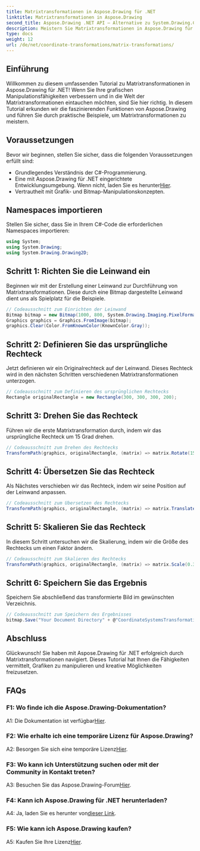 ```yaml
---
title: Matrixtransformationen in Aspose.Drawing für .NET
linktitle: Matrixtransformationen in Aspose.Drawing
second_title: Aspose.Drawing .NET API – Alternative zu System.Drawing.Common
description: Meistern Sie Matrixtransformationen in Aspose.Drawing für .NET mit dieser Schritt-für-Schritt-Anleitung.
type: docs
weight: 12
url: /de/net/coordinate-transformations/matrix-transformations/
---
```

## Einführung

Willkommen zu diesem umfassenden Tutorial zu Matrixtransformationen in Aspose.Drawing für .NET! Wenn Sie Ihre grafischen Manipulationsfähigkeiten verbessern und in die Welt der Matrixtransformationen eintauchen möchten, sind Sie hier richtig. In diesem Tutorial erkunden wir die faszinierenden Funktionen von Aspose.Drawing und führen Sie durch praktische Beispiele, um Matrixtransformationen zu meistern.

## Voraussetzungen

Bevor wir beginnen, stellen Sie sicher, dass die folgenden Voraussetzungen erfüllt sind:

- Grundlegendes Verständnis der C#-Programmierung.
-  Eine mit Aspose.Drawing für .NET eingerichtete Entwicklungsumgebung. Wenn nicht, laden Sie es herunter[Hier](https://releases.aspose.com/drawing/net/).
- Vertrautheit mit Grafik- und Bitmap-Manipulationskonzepten.

## Namespaces importieren

Stellen Sie sicher, dass Sie in Ihrem C#-Code die erforderlichen Namespaces importieren:

```csharp
using System;
using System.Drawing;
using System.Drawing.Drawing2D;
```

## Schritt 1: Richten Sie die Leinwand ein

Beginnen wir mit der Erstellung einer Leinwand zur Durchführung von Matrixtransformationen. Diese durch eine Bitmap dargestellte Leinwand dient uns als Spielplatz für die Beispiele.

```csharp
// Codeausschnitt zum Einrichten der Leinwand
Bitmap bitmap = new Bitmap(1000, 800, System.Drawing.Imaging.PixelFormat.Format32bppPArgb);
Graphics graphics = Graphics.FromImage(bitmap);
graphics.Clear(Color.FromKnownColor(KnownColor.Gray));
```

## Schritt 2: Definieren Sie das ursprüngliche Rechteck

Jetzt definieren wir ein Originalrechteck auf der Leinwand. Dieses Rechteck wird in den nächsten Schritten verschiedenen Matrixtransformationen unterzogen.

```csharp
// Codeausschnitt zum Definieren des ursprünglichen Rechtecks
Rectangle originalRectangle = new Rectangle(300, 300, 300, 200);
```

## Schritt 3: Drehen Sie das Rechteck

Führen wir die erste Matrixtransformation durch, indem wir das ursprüngliche Rechteck um 15 Grad drehen.

```csharp
// Codeausschnitt zum Drehen des Rechtecks
TransformPath(graphics, originalRectangle, (matrix) => matrix.Rotate(15.0f));
```

## Schritt 4: Übersetzen Sie das Rechteck

Als Nächstes verschieben wir das Rechteck, indem wir seine Position auf der Leinwand anpassen.

```csharp
// Codeausschnitt zum Übersetzen des Rechtecks
TransformPath(graphics, originalRectangle, (matrix) => matrix.Translate(-250, -250));
```

## Schritt 5: Skalieren Sie das Rechteck

In diesem Schritt untersuchen wir die Skalierung, indem wir die Größe des Rechtecks um einen Faktor ändern.

```csharp
// Codeausschnitt zum Skalieren des Rechtecks
TransformPath(graphics, originalRectangle, (matrix) => matrix.Scale(0.3f, 0.3f));
```

## Schritt 6: Speichern Sie das Ergebnis

Speichern Sie abschließend das transformierte Bild im gewünschten Verzeichnis.

```csharp
// Codeausschnitt zum Speichern des Ergebnisses
bitmap.Save("Your Document Directory" + @"CoordinateSystemsTransformations\MatrixTransformations_out.png");
```

## Abschluss

Glückwunsch! Sie haben mit Aspose.Drawing für .NET erfolgreich durch Matrixtransformationen navigiert. Dieses Tutorial hat Ihnen die Fähigkeiten vermittelt, Grafiken zu manipulieren und kreative Möglichkeiten freizusetzen.

## FAQs

### F1: Wo finde ich die Aspose.Drawing-Dokumentation?

 A1: Die Dokumentation ist verfügbar[Hier](https://reference.aspose.com/drawing/net/).

### F2: Wie erhalte ich eine temporäre Lizenz für Aspose.Drawing?

 A2: Besorgen Sie sich eine temporäre Lizenz[Hier](https://purchase.aspose.com/temporary-license/).

### F3: Wo kann ich Unterstützung suchen oder mit der Community in Kontakt treten?

 A3: Besuchen Sie das Aspose.Drawing-Forum[Hier](https://forum.aspose.com/c/diagram/17).

### F4: Kann ich Aspose.Drawing für .NET herunterladen?

 A4: Ja, laden Sie es herunter von[dieser Link](https://releases.aspose.com/drawing/net/).

### F5: Wie kann ich Aspose.Drawing kaufen?

 A5: Kaufen Sie Ihre Lizenz[Hier](https://purchase.aspose.com/buy).
